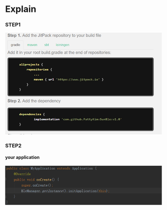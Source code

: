 # Explain<br>
### STEP1
![Image text](https://raw.githubusercontent.com/FattyKim/SunBle/master/image/start.png)<br>
### STEP2
#### your application
![Image text](https://raw.githubusercontent.com/FattyKim/SunBle/master/image/1.png)<br>

